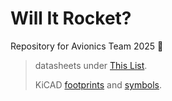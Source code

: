 # Will It Rocket?

Repository for Avionics Team 2025 🚀
> datasheets under [This List](DatasheetList.md).
>
> KiCAD [footprints](https://github.com/sav-1305/Will-It-Rocket/tree/main/PCB%20Projects/Footprints) and [symbols](https://github.com/sav-1305/Will-It-Rocket/tree/main/PCB%20Projects/Symbols).  


